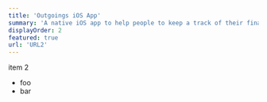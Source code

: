 ```yaml
---
title: 'Outgoings iOS App'
summary: 'A native iOS app to help people to keep a track of their finances by providing easy-to use tracking and organising capabilities.'
displayOrder: 2
featured: true
url: 'URL2'
---
```

item 2
* foo
* bar